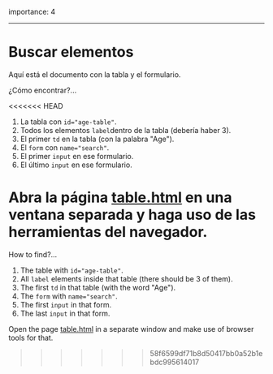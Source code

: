 importance: 4

---

# Buscar elementos
Aquí está el documento con la tabla y el formulario.

¿Cómo encontrar?...

<<<<<<< HEAD
1. La tabla con `id="age-table"`.
2. Todos los elementos `label`dentro de la tabla (debería haber 3).
3. El primer `td` en la tabla (con la palabra "Age").
4. El `form` con `name="search"`.
5. El primer `input` en ese formulario.
6. El último `input` en ese formulario.

Abra la página [table.html](table.html) en una ventana separada y haga uso de las herramientas del navegador. 
=======
How to find?...

1. The table with `id="age-table"`.
2. All `label` elements inside that table (there should be 3 of them).
3. The first `td` in that table (with the word "Age").
4. The `form` with `name="search"`.
5. The first `input` in that form.
6. The last `input` in that form.

Open the page [table.html](table.html) in a separate window and make use of browser tools for that.
>>>>>>> 58f6599df71b8d50417bb0a52b1ebdc995614017
